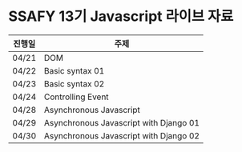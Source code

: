 # SSAFY 13기 Javascript 라이브 자료

| 진행일 | 주제            |
| ------ | --------------- |
| 04/21 | DOM |
| 04/22 | Basic syntax 01 |
| 04/23 | Basic syntax 02 |
| 04/24 | Controlling Event                     |
| 04/28 | Asynchronous Javascript |
| 04/29 | Asynchronous Javascript with Django 01 |
| 04/30 | Asynchronous Javascript with Django 02 |


